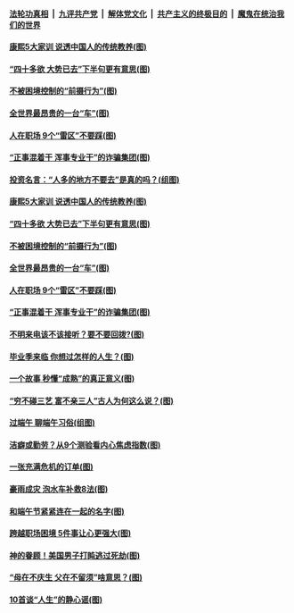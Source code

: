 

####  [法轮功真相](../../../../basic/blob/master/README.md?t=06280031) &nbsp;|&nbsp; [九评共产党](../../../../9ping.md/blob/master/README.md?t=06280031) &nbsp;|&nbsp; [解体党文化](../../../../jtdwh.md/blob/master/README.md?t=06280031)  &nbsp;|&nbsp; [共产主义的终极目的](../../../../gczydzjmd.md/blob/master/README.md?t=06280031) &nbsp;|&nbsp; [魔鬼在统治我们的世界](../../../../mgztzwmdsj.md/blob/master/README.md?t=06280031) 

#### [康熙5大家训 说透中国人的传统教养(图)](../pages/p8/937696.md?t=06280031) 

#### [“四十多欲 大势已去”下半句更有意思(图)](../pages/p8/937811.md?t=06280031) 

#### [不被困境控制的“前摄行为”(图)](../pages/p8/937145.md?t=06280031) 

#### [全世界最昂贵的一台“车”(图)](../pages/p8/937477.md?t=06280031) 

#### [人在职场 9个“雷区”不要踩(图)](../pages/p8/937766.md?t=06280031) 

#### [“正事混着干 浑事专业干”的诈骗集团(图)](../pages/p8/937732.md?t=06280031) 

#### [投资名言：“人多的地方不要去”是真的吗？(组图)](../pages/p8/937855.md?t=06280031) 

#### [康熙5大家训 说透中国人的传统教养(图)](../pages/p8/937696.md?t=06280031) 

#### [“四十多欲 大势已去”下半句更有意思(图)](../pages/p8/937811.md?t=06280031) 

#### [不被困境控制的“前摄行为”(图)](../pages/p8/937145.md?t=06280031) 

#### [全世界最昂贵的一台“车”(图)](../pages/p8/937477.md?t=06280031) 

#### [人在职场 9个“雷区”不要踩(图)](../pages/p8/937766.md?t=06280031) 

#### [“正事混着干 浑事专业干”的诈骗集团(图)](../pages/p8/937732.md?t=06280031) 

#### [不明来电该不该接听？要不要回拨?(图)](../pages/p8/936929.md?t=06280031) 

#### [毕业季来临 你想过怎样的人生？(图)](../pages/p8/937661.md?t=06280031) 

#### [一个故事 秒懂“成熟”的真正意义(图)](../pages/p8/936405.md?t=06280031) 

#### [“穷不碰三艺 富不亲三人”古人为何这么说？(图)](../pages/p8/937602.md?t=06280031) 

#### [过端午 聊端午习俗(组图)](../pages/p8/937246.md?t=06280031) 

#### [洁癖或勤劳？从9个测验看内心焦虑指数(图)](../pages/p8/937558.md?t=06280031) 

#### [一张充满危机的订单(图)](../pages/p8/936981.md?t=06280031) 

#### [豪雨成灾 泡水车补救8法(图)](../pages/p8/937526.md?t=06280031) 

#### [和端午节紧紧连在一起的名字(图)](../pages/p8/937448.md?t=06280031) 

#### [跨越职场困境 5件事让心更强大(图)](../pages/p8/937375.md?t=06280031) 

#### [神的眷顾！美国男子打盹逃过死劫(图)](../pages/p8/936985.md?t=06280031) 

#### [“母在不庆生 父在不留须”啥意思？(图)](../pages/p8/937234.md?t=06280031) 

#### [10首谈“人生”的静心谣(图)](../pages/p8/936965.md?t=06280031) 

